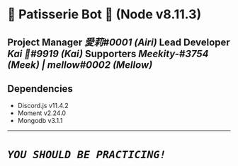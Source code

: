 # 🍰 Patisserie Bot 🍰 (Node v8.11.3)
**Project Manager**  *愛莉#0001 (Airi)*
**Lead Developer**  *Kai 🌸#9919 (Kai)*
**Supporters**  *Meekity-#3754 (Meek) | mellow#0002 (Mellow)*
---
## Dependencies
* Discord.js v11.4.2
* Moment v2.24.0
* Mongodb v3.1.1
---
# ***`YOU SHOULD BE PRACTICING!`***